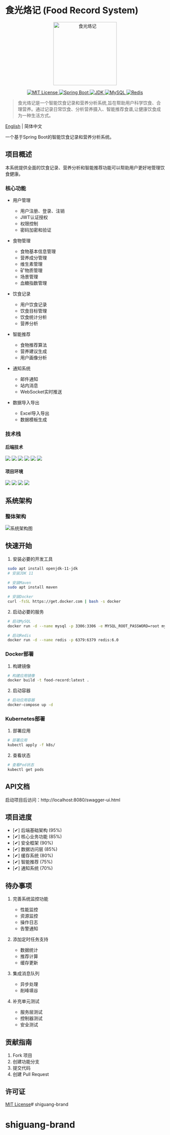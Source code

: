# 食光烙记 (Food Record System)

<p align="center">
  <img src=".README/logo.png" alt="食光烙记" width="200"/>
</p>

<p align="center">
  <a href="LICENSE">
    <img src="https://img.shields.io/badge/license-MIT-blue.svg" alt="MIT License"/>
  </a>
  <a href="#">
    <img src="https://img.shields.io/badge/Spring%20Boot-2.7.0-brightgreen.svg" alt="Spring Boot"/>
  </a>
  <a href="#">
    <img src="https://img.shields.io/badge/JDK-11-orange.svg" alt="JDK"/>
  </a>
  <a href="#">
    <img src="https://img.shields.io/badge/MySQL-5.7-blue.svg" alt="MySQL"/>
  </a>
  <a href="#">
    <img src="https://img.shields.io/badge/Redis-6.0-red.svg" alt="Redis"/>
  </a>
</p>

> 食光烙记是一个智能饮食记录和营养分析系统,旨在帮助用户科学饮食、合理营养。通过记录日常饮食、分析营养摄入、智能推荐食谱,让健康饮食成为一种生活方式。

[English](README_EN.md) | 简体中文

一个基于Spring Boot的智能饮食记录和营养分析系统。

## 项目概述

本系统提供全面的饮食记录、营养分析和智能推荐功能可以帮助用户更好地管理饮食健康。

### 核心功能

- 用户管理
  - 用户注册、登录、注销
  - JWT认证授权
  - 权限控制
  - 密码加密和验证

- 食物管理
  - 食物基本信息管理
  - 营养成分管理
  - 维生素管理
  - 矿物质管理
  - 场景管理
  - 血糖指数管理

- 饮食记录
  - 用户饮食记录
  - 饮食目标管理
  - 饮食统计分析
  - 营养分析

- 智能推荐
  - 食物推荐算法
  - 营养建议生成
  - 用户画像分析

- 通知系统
  - 邮件通知
  - 站内消息
  - WebSocket实时推送

- 数据导入导出
  - Excel导入导出
  - 数据模板生成

### 技术栈

#### 后端技术
<img src="https://img.shields.io/badge/Spring%20Boot-2.7.0-brightgreen.svg"/>
   <img src="https://img.shields.io/badge/Spring%20Security-2.7.0-brightgreen.svg"/>
   <img src="https://img.shields.io/badge/MyBatis--Plus-3.5.2-blue.svg"/>
   <img src="https://img.shields.io/badge/Redis-6.0-red.svg"/>
   <img src="https://img.shields.io/badge/MySQL-5.7-blue.svg"/>
   <img src="https://img.shields.io/badge/Maven-3.6.3-blue.svg"/>
 
#### 项目环境
   <img src="https://img.shields.io/badge/JDK-11-orange.svg"/>
   <img src="https://img.shields.io/badge/IDE-IntelliJ%20IDEA-blue.svg"/>
   <img src="https://img.shields.io/badge/Maven-3.6.3-blue.svg"/>
   <img src="https://img.shields.io/badge/Docker-20.10-blue.svg"/>

## 系统架构

### 整体架构
<img src=".README/architecture.png" alt="系统架构图"/>

## 快速开始

1. 安装必要的开发工具
```bash
 sudo apt install openjdk-11-jdk
 # 安装JDK 11
 
 # 安装Maven
 sudo apt install maven
 
 # 安装Docker
 curl -fsSL https://get.docker.com | bash -s docker
 ```
2. 启动必要的服务
```bash
 # 启动MySQL
 docker run -d --name mysql -p 3306:3306 -e MYSQL_ROOT_PASSWORD=root mysql:5.7
 
 # 启动Redis
 docker run -d --name redis -p 6379:6379 redis:6.0
```

### Docker部署

1. 构建镜像
```bash
 # 构建应用镜像
 docker build -t food-record:latest .
```

2. 启动容器
```bash
 # 启动应用容器
 docker-compose up -d
```
### Kubernetes部署

1. 部署应用
```bash
 # 部署应用
 kubectl apply -f k8s/
```

2. 查看状态
```bash
 # 查看Pod状态
 kubectl get pods
```

## API文档

启动项目后访问：http://localhost:8080/swagger-ui.html

## 项目进度

- [✔] 后端基础架构 (95%)
- [✔] 核心业务功能 (85%)
- [✔] 安全框架 (90%)
- [✔] 数据访问层 (85%)
- [✔] 缓存系统 (80%)
- [✔] 智能推荐 (75%)
- [✔] 通知系统 (70%)

## 待办事项

1. 完善系统监控功能
   - 性能监控
   - 资源监控
   - 操作日志
   - 告警通知

2. 添加定时任务支持
   - 数据统计
   - 推荐计算
   - 缓存更新

3. 集成消息队列
   - 异步处理
   - 削峰填谷

4. 补充单元测试
   - 服务层测试
   - 控制器测试
   - 安全测试

## 贡献指南

1. Fork 项目
2. 创建功能分支
3. 提交代码
4. 创建 Pull Request

## 许可证

[MIT License](LICENSE)# shiguang-brand
# shiguang-brand
